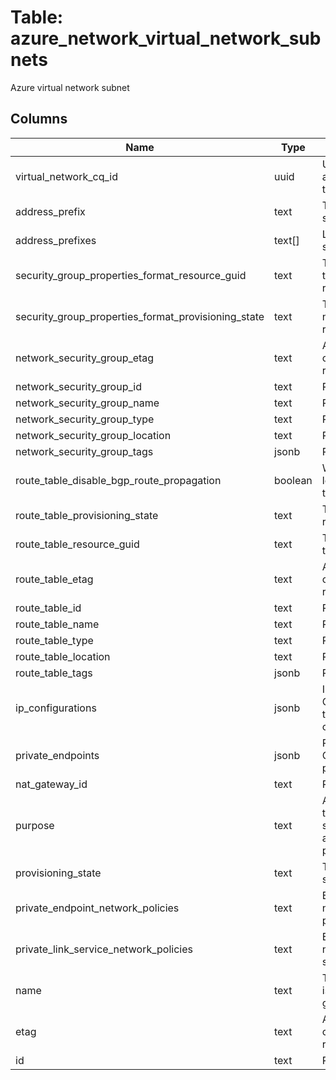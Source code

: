 
# Table: azure_network_virtual_network_subnets
Azure virtual network subnet
## Columns
| Name        | Type           | Description  |
| ------------- | ------------- | -----  |
|virtual_network_cq_id|uuid|Unique CloudQuery ID of azure_network_virtual_networks table (FK)|
|address_prefix|text|The address prefix for the subnet.|
|address_prefixes|text[]|List of address prefixes for the subnet.|
|security_group_properties_format_resource_guid|text|The resource GUID property of the network security group resource.|
|security_group_properties_format_provisioning_state|text|The provisioning state of the network security group resource|
|network_security_group_etag|text|A unique read-only string that changes whenever the resource is updated.|
|network_security_group_id|text|Resource ID.|
|network_security_group_name|text|Resource name.|
|network_security_group_type|text|Resource type.|
|network_security_group_location|text|Resource location.|
|network_security_group_tags|jsonb|Resource tags.|
|route_table_disable_bgp_route_propagation|boolean|Whether to disable the routes learned by BGP on that route table.|
|route_table_provisioning_state|text|The provisioning state of the route table resource.|
|route_table_resource_guid|text|The resource GUID property of the route table.|
|route_table_etag|text|A unique read-only string that changes whenever the resource is updated.|
|route_table_id|text|Resource ID.|
|route_table_name|text|Resource name.|
|route_table_type|text|Resource type.|
|route_table_location|text|Resource location.|
|route_table_tags|jsonb|Resource tags.|
|ip_configurations|jsonb|IPConfigurations - READ-ONLY; An array of references to the network interface IP configurations using subnet.|
|private_endpoints|jsonb|PrivateEndpoints - READ-ONLY; An array of references to private endpoints.|
|nat_gateway_id|text|Resource ID.|
|purpose|text|A read-only string identifying the intention of use for this subnet based on delegations and other user-defined properties.|
|provisioning_state|text|The provisioning state of the subnet resource|
|private_endpoint_network_policies|text|Enable or Disable apply network policies on private end point in the subnet.|
|private_link_service_network_policies|text|Enable or Disable apply network policies on private link service in the subnet.|
|name|text|The name of the resource that is unique within a resource group|
|etag|text|A unique read-only string that changes whenever the resource is updated.|
|id|text|Resource ID.|
